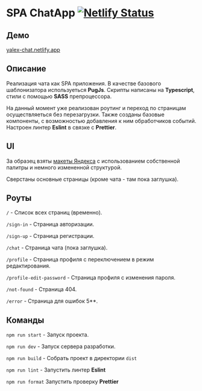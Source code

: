 # SPA ChatApp [![Netlify Status](https://api.netlify.com/api/v1/badges/99c21787-a881-4b2c-a8e8-ee602548790a/deploy-status)](https://app.netlify.com/sites/yalex-chat/deploys)

## Демо

[yalex-chat.netlify.app](https://yalex-chat.netlify.app)

## Описание

Реализация чата как SPA приложения.
В качестве базового шаблонизатора используеться **PugJs**.
Скрипты написаны на **Typescript**, стили с помощью **SASS** препроцессора.

На данный момент уже реализован роутинг и переход по страницам осуществляеться без перезагрузки.
Также созданы базовые компоненты, с возможностью добавления к ним обработчиков событий.
Настроен линтер **Eslint** в связке с **Prettier**.

## UI

За образец взяты [макеты Яндекса](https://www.figma.com/file/jF5fFFzgGOxQeB4CmKWTiE/Chat_external_link?node-id=0%3A1&t=BfQk4KtXMAIq7AAr-0) с использованием собственной палитры и немного измененной структурой.

Сверстаны основные страницы (кроме чата - там пока заглушка).

## Роуты

`/` - Список всех страниц (временно).

`/sign-in` - Страница авторизации.

`/sign-up` - Страница регистрации.

`/chat` - Страница чата (пока заглушка).

`/profile` - Страница профиля с переключением в режим редактирования.

`/profile-edit-password` - Страница профиля с изменения пароля.

`/not-found` - Страница 404.

`/error` - Страница для ошибок 5\*\*.

## Команды

`npm run start` - Запуск проекта.

`npm run dev` - Запуск сервера разработки.

`npm run build` - Собрать проект в директории `dist`

`npm run lint` - Запустить линтер **Eslint**

`npm run format` Запустить проверку **Prettier**
